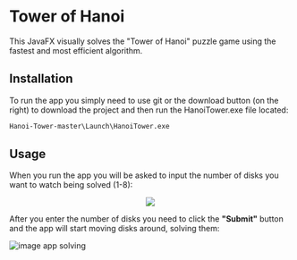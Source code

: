 # Tower of Hanoi 

This JavaFX visually solves the "Tower of Hanoi" puzzle game using the fastest and most efficient algorithm.

## Installation

To run the app you simply need to use git or the download button (on the right) to download the project and then run the HanoiTower.exe file located:

```bash
Hanoi-Tower-master\Launch\HanoiTower.exe
```

## Usage

When you run the app you will be asked to input the number of disks you want to watch being solved (1-8):

<p align="center">
  <img src="https://scontent.fsof9-1.fna.fbcdn.net/v/t1.15752-9/118989891_236820201052268_7272127298422143856_n.png?_nc_cat=108&_nc_sid=b96e70&_nc_ohc=hx7_DZluut8AX_7haP4&_nc_ht=scontent.fsof9-1.fna&oh=9a37c6ac2f020c3693252d909b786411&oe=5F7D4B8E">
</p>


After you enter the number of disks you need to click the **"Submit"** button and the app will start moving disks around, solving them:

![image app solving](https://s8.gifyu.com/images/Tower-of-Hanoi-solver.gif)




